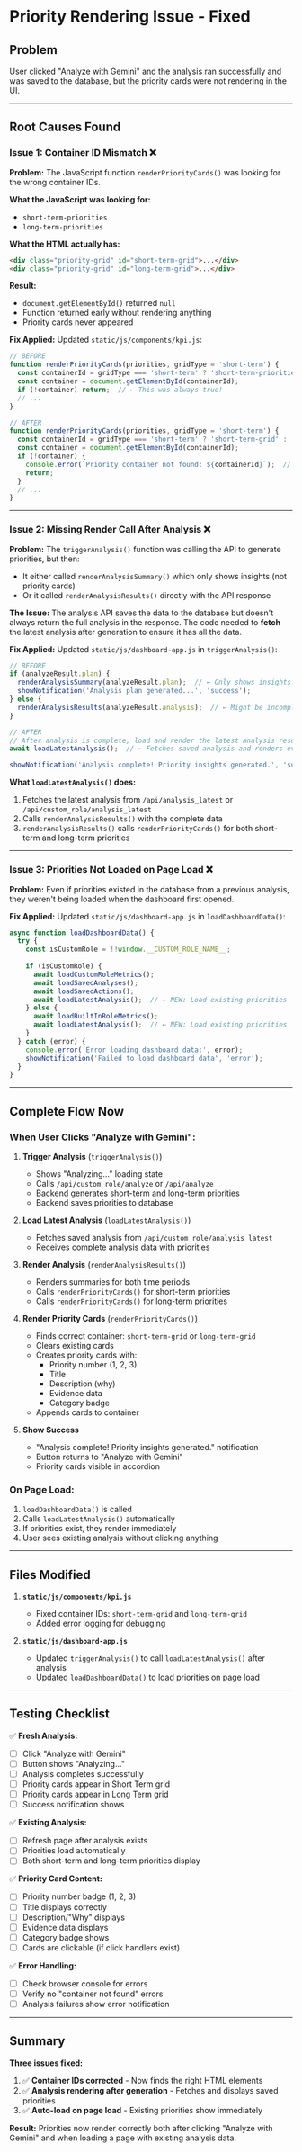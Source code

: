 # Priority Rendering Issue - Fixed

## Problem
User clicked "Analyze with Gemini" and the analysis ran successfully and was saved to the database, but the priority cards were not rendering in the UI.

---

## Root Causes Found

### Issue 1: Container ID Mismatch ❌

**Problem:**
The JavaScript function `renderPriorityCards()` was looking for the wrong container IDs.

**What the JavaScript was looking for:**
- `short-term-priorities`
- `long-term-priorities`

**What the HTML actually has:**
```html
<div class="priority-grid" id="short-term-grid">...</div>
<div class="priority-grid" id="long-term-grid">...</div>
```

**Result:**
- `document.getElementById()` returned `null`
- Function returned early without rendering anything
- Priority cards never appeared

**Fix Applied:**
Updated `static/js/components/kpi.js`:

```javascript
// BEFORE
function renderPriorityCards(priorities, gridType = 'short-term') {
  const containerId = gridType === 'short-term' ? 'short-term-priorities' : 'long-term-priorities';
  const container = document.getElementById(containerId);
  if (!container) return;  // ← This was always true!
  // ...
}

// AFTER
function renderPriorityCards(priorities, gridType = 'short-term') {
  const containerId = gridType === 'short-term' ? 'short-term-grid' : 'long-term-grid';
  const container = document.getElementById(containerId);
  if (!container) {
    console.error(`Priority container not found: ${containerId}`);  // ← Better debugging
    return;
  }
  // ...
}
```

---

### Issue 2: Missing Render Call After Analysis ❌

**Problem:**
The `triggerAnalysis()` function was calling the API to generate priorities, but then:
- It either called `renderAnalysisSummary()` which only shows insights (not priority cards)
- Or it called `renderAnalysisResults()` directly with the API response

**The Issue:**
The analysis API saves the data to the database but doesn't always return the full analysis in the response. The code needed to **fetch** the latest analysis after generation to ensure it has all the data.

**Fix Applied:**
Updated `static/js/dashboard-app.js` in `triggerAnalysis()`:

```javascript
// BEFORE
if (analyzeResult.plan) {
  renderAnalysisSummary(analyzeResult.plan);  // ← Only shows insights!
  showNotification('Analysis plan generated...', 'success');
} else {
  renderAnalysisResults(analyzeResult.analysis);  // ← Might be incomplete
}

// AFTER
// After analysis is complete, load and render the latest analysis results
await loadLatestAnalysis();  // ← Fetches saved analysis and renders everything

showNotification('Analysis complete! Priority insights generated.', 'success');
```

**What `loadLatestAnalysis()` does:**
1. Fetches the latest analysis from `/api/analysis_latest` or `/api/custom_role/analysis_latest`
2. Calls `renderAnalysisResults()` with the complete data
3. `renderAnalysisResults()` calls `renderPriorityCards()` for both short-term and long-term priorities

---

### Issue 3: Priorities Not Loaded on Page Load ❌

**Problem:**
Even if priorities existed in the database from a previous analysis, they weren't being loaded when the dashboard first opened.

**Fix Applied:**
Updated `static/js/dashboard-app.js` in `loadDashboardData()`:

```javascript
async function loadDashboardData() {
  try {
    const isCustomRole = !!window.__CUSTOM_ROLE_NAME__;
    
    if (isCustomRole) {
      await loadCustomRoleMetrics();
      await loadSavedAnalyses();
      await loadSavedActions();
      await loadLatestAnalysis();  // ← NEW: Load existing priorities
    } else {
      await loadBuiltInRoleMetrics();
      await loadLatestAnalysis();  // ← NEW: Load existing priorities
    }
  } catch (error) {
    console.error('Error loading dashboard data:', error);
    showNotification('Failed to load dashboard data', 'error');
  }
}
```

---

## Complete Flow Now

### When User Clicks "Analyze with Gemini":

1. **Trigger Analysis** (`triggerAnalysis()`)
   - Shows "Analyzing..." loading state
   - Calls `/api/custom_role/analyze` or `/api/analyze`
   - Backend generates short-term and long-term priorities
   - Backend saves priorities to database

2. **Load Latest Analysis** (`loadLatestAnalysis()`)
   - Fetches saved analysis from `/api/custom_role/analysis_latest`
   - Receives complete analysis data with priorities

3. **Render Analysis** (`renderAnalysisResults()`)
   - Renders summaries for both time periods
   - Calls `renderPriorityCards()` for short-term priorities
   - Calls `renderPriorityCards()` for long-term priorities

4. **Render Priority Cards** (`renderPriorityCards()`)
   - Finds correct container: `short-term-grid` or `long-term-grid`
   - Clears existing cards
   - Creates priority cards with:
     - Priority number (1, 2, 3)
     - Title
     - Description (why)
     - Evidence data
     - Category badge
   - Appends cards to container

5. **Show Success**
   - "Analysis complete! Priority insights generated." notification
   - Button returns to "Analyze with Gemini"
   - Priority cards visible in accordion

### On Page Load:

1. `loadDashboardData()` is called
2. Calls `loadLatestAnalysis()` automatically
3. If priorities exist, they render immediately
4. User sees existing analysis without clicking anything

---

## Files Modified

1. **`static/js/components/kpi.js`**
   - Fixed container IDs: `short-term-grid` and `long-term-grid`
   - Added error logging for debugging

2. **`static/js/dashboard-app.js`**
   - Updated `triggerAnalysis()` to call `loadLatestAnalysis()` after analysis
   - Updated `loadDashboardData()` to load priorities on page load

---

## Testing Checklist

✅ **Fresh Analysis:**
- [ ] Click "Analyze with Gemini"
- [ ] Button shows "Analyzing..."
- [ ] Analysis completes successfully
- [ ] Priority cards appear in Short Term grid
- [ ] Priority cards appear in Long Term grid
- [ ] Success notification shows

✅ **Existing Analysis:**
- [ ] Refresh page after analysis exists
- [ ] Priorities load automatically
- [ ] Both short-term and long-term priorities display

✅ **Priority Card Content:**
- [ ] Priority number badge (1, 2, 3)
- [ ] Title displays correctly
- [ ] Description/"Why" displays
- [ ] Evidence data displays
- [ ] Category badge shows
- [ ] Cards are clickable (if click handlers exist)

✅ **Error Handling:**
- [ ] Check browser console for errors
- [ ] Verify no "container not found" errors
- [ ] Analysis failures show error notification

---

## Summary

**Three issues fixed:**

1. ✅ **Container IDs corrected** - Now finds the right HTML elements
2. ✅ **Analysis rendering after generation** - Fetches and displays saved priorities
3. ✅ **Auto-load on page load** - Existing priorities show immediately

**Result:**
Priorities now render correctly both after clicking "Analyze with Gemini" and when loading a page with existing analysis data.

